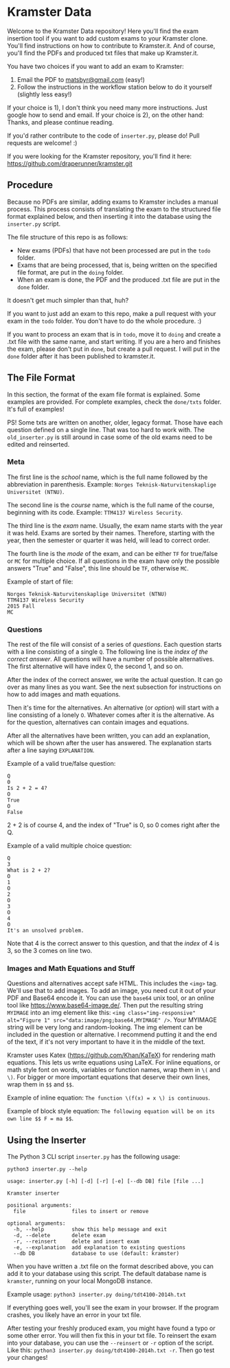 # Kramster Data

Welcome to the Kramster Data repository! Here you'll find the exam insertion tool if you want to add custom exams to your Kramster clone. You'll find instructions on how to contribute to Kramster.it. And of course, you'll find the PDFs and produced txt files that make up Kramster.it.

You have two choices if you want to add an exam to Kramster:
1) Email the PDF to matsbyr@gmail.com (easy!)
2) Follow the instructions in the workflow station below to do it yourself (slightly less easy!)

If your choice is 1), I don't think you need many more instructions. Just google how to send and email. If your choice is 2), on the other hand: Thanks, and please continue reading.

If you'd rather contribute to the code of `inserter.py`, please do! Pull requests are welcome! :)

If you were looking for the Kramster repository, you'll find it here: https://github.com/draperunner/kramster.git

## Procedure
Because no PDFs are similar, adding exams to Kramster includes a manual process. This process consists of
translating the exam to the structured file format explained below, and then inserting it into the database using the
`inserter.py` script.

The file structure of this repo is as follows:

* New exams (PDFs) that have not been processed are put in the `todo` folder.
* Exams that are being processed, that is, being written on the specified file format, are put in the `doing` folder.
* When an exam is done, the PDF and the produced .txt file are put in the `done` folder.

It doesn't get much simpler than that, huh?

If you want to just add an exam to this repo, make a pull request with your exam in the `todo` folder. You don't have to do the whole procedure. :)

If you want to process an exam that is in `todo`, move it to `doing` and create a .txt file with the same name, and start writing. If you are a hero and finishes the exam, please don't put in `done`, but create a pull request. I will put in the `done` folder after it has been published to kramster.it.

## The File Format
In this section, the format of the exam file format is explained. Some examples are provided. For complete examples, check the `done/txts` folder. It's full of examples!

PS! Some txts are written on another, older, legacy format. Those have each question defined on a single line. That was too hard to work with. The `old_inserter.py` is still around in case some of the old exams need to be edited and reinserted.

### Meta
The first line is the _school_ name, which is the full name followed by the abbreviation in parenthesis. Example: `Norges Teknisk-Naturvitenskaplige Universitet (NTNU)`.

The second line is the _course_ name, which is the full name of the course, beginning with its code. Example: `TTM4137 Wireless Security`.

The third line is the _exam_ name. Usually, the exam name starts with the year it was held. Exams are sorted by their names. Therefore, starting
with the year, then the semester or quarter it was held, will lead to correct order.

The fourth line is the _mode_ of the exam, and can be either `TF` for true/false or `MC` for multiple choice. If all questions in the exam have only the possible answers "True" and "False", this line should be `TF`, otherwise `MC`.

Example of start of file:
```
Norges Teknisk-Naturvitenskaplige Universitet (NTNU)
TTM4137 Wireless Security
2015 Fall
MC
```

### Questions
The rest of the file will consist of a series of _questions_. Each question starts with a line consisting of a single `Q`. The following line is the _index of the correct answer_. All questions will have a number of possible alternatives. The first alternative will have index 0, the second 1, and so on.

After the index of the correct answer, we write the actual question. It can go over as many lines as you want. See the next subsection for instructions on how to add images and math equations.

Then it's time for the alternatives. An alternative (or _option_) will start with a line consisting of a lonely `O`. Whatever comes after it is the alternative. As for the question, alternatives can contain images and equations.

After all the alternatives have been written, you can add an explanation, which will be shown after the user has answered. The explanation starts after a line saying `EXPLANATION`.

Example of a valid true/false question:
```
Q
0
Is 2 + 2 = 4?
O
True
O
False
```
2 + 2 is of course 4, and the index of "True" is 0, so 0 comes right after the Q.


Example of a valid multiple choice question:
```
Q
3
What is 2 + 2?
O
1
O
2
O
3
O
4
O
It's an unsolved problem.
```
Note that 4 is the correct answer to this question, and that the _index_ of 4 is 3, so the 3 comes on line two.

### Images and Math Equations and Stuff
Questions and alternatives accept safe HTML. This includes the `<img>` tag. We'll use that to add images.
To add an image, you need cut it out of your PDF and Base64 encode it. You can use the `base64` unix tool, or an online tool like https://www.base64-image.de/. Then put the resulting string `MYIMAGE` into an img element like this: `<img class="img-responsive" alt="Figure 1" src="data:image/png;base64,MYIMAGE" />`. Your MYIMAGE string will be very long and random-looking. The img element can be included in the question or alternative. I recommend putting it and the end of the text, if it's not very important to have it in the middle of the text.

Kramster uses Katex (https://github.com/Khan/KaTeX) for rendering math equations. This lets us write equations using LaTeX. For inline equations, or math style font on words, variables or function names, wrap them in `\(` and `\)`. For bigger or more important equations that deserve their own lines, wrap them in `$$` and `$$`.

Example of inline equation: `The function \(f(x) = x \) is continuous`.

Example of block style equation: `The following equation will be on its own line $$ F = ma $$`.

## Using the Inserter
The Python 3 CLI script `inserter.py` has the following usage:
```
python3 inserter.py --help
```
```
usage: inserter.py [-h] [-d] [-r] [-e] [--db DB] file [file ...]

Kramster inserter

positional arguments:
  file               files to insert or remove

optional arguments:
  -h, --help         show this help message and exit
  -d, --delete       delete exam
  -r, --reinsert     delete and insert exam
  -e, --explanation  add explanation to existing questions
  --db DB            database to use (default: kramster)
```

When you have written a .txt file on the format described above, you can add it to your database using this script. The default database name is `kramster`, running on your local MongoDB instance.

Example usage: `python3 inserter.py doing/tdt4100-2014h.txt`

If everything goes well, you'll see the exam in your browser. If the program crashes, you likely have an error in your txt file.

After testing your freshly produced exam, you might have found a typo or some other error. You will then fix this in your txt file. To reinsert the exam into your database, you can use the `--reinsert` or `-r` option of the script. Like this: `python3 inserter.py doing/tdt4100-2014h.txt -r`. Then go test your changes!

